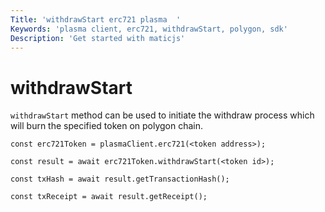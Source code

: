 ```yaml
---
Title: 'withdrawStart erc721 plasma  '
Keywords: 'plasma client, erc721, withdrawStart, polygon, sdk'
Description: 'Get started with maticjs'
---
```


# withdrawStart

`withdrawStart` method can be used to initiate the withdraw process which will burn the specified token on polygon chain.

```
const erc721Token = plasmaClient.erc721(<token address>);

const result = await erc721Token.withdrawStart(<token id>);

const txHash = await result.getTransactionHash();

const txReceipt = await result.getReceipt();

```
